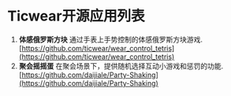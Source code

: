 # Ticwear开源应用列表
1. **体感俄罗斯方块** 通过手表上手势控制的体感俄罗斯方块游戏.     
[https://github.com/ticwear/wear_control_tetris](https://github.com/ticwear/wear_control_tetris)
1. **聚会摇摇蛋** 在聚会场景下，提供随机选择互动小游戏和惩罚的功能.     
[https://github.com/daijiale/Party-Shaking](https://github.com/daijiale/Party-Shaking)
